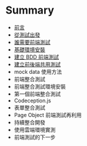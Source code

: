 # Summary

* [前言](README.md)
* [從測試出發](從測試出發.md)
* [誰需要前端測試](誰需要前端測試.md)
* [基礎環境安裝](前端.md)
* [建立 BDD 前端測試](建立-bdd-前端測試.md)
* [建立前後端共用測試](mocha--chai-基礎.md)
* mock data 使用方法
* 前端整合測試
* 前端整合測試環境安裝
* 第一個前端整合測試
* Codeception.js
* 表單整合測試
* Page Object 前端測試再利用
* 持續整合開發
* 使用雲端環境實測
* 前端測試的下一步

